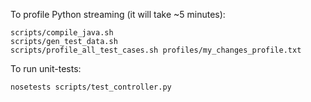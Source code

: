 To profile Python streaming (it will take ~5 minutes):

    scripts/compile_java.sh
    scripts/gen_test_data.sh
    scripts/profile_all_test_cases.sh profiles/my_changes_profile.txt

To run unit-tests:

    nosetests scripts/test_controller.py
